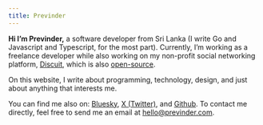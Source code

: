 ```yaml
---
title: Previnder
---
```


**Hi I’m Previnder,** a software developer from Sri Lanka (I write Go and Javascript and Typescript, for the most part). Currently, I’m working as a freelance developer while also working on my non-profit social networking platform, [Discuit](https://discuit.org/), which is also [open-source](https://github.com/discuitnet/discuit).

On this website, I write about programming, technology, design, and just about anything that interests me.

You can find me also on: [Bluesky](https://bsky.app/profile/previnder.com), [X (Twitter)](https://x.com/itsprevinder), and [Github](https://github.com/previnder). To contact me directly, feel free to send me an email at hello@previnder.com.
